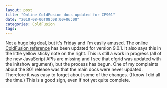```yaml
---
layout: post
title: "Online ColdFusion docs updated for CF901"
date: "2010-08-06T08:08:00+06:00"
categories: ColdFusion 
tags: 
---
```


Not a huge big deal, but it's Friday and I'm easily amused. The <a href="http://help.adobe.com/en_US/ColdFusion/9.0/CFMLRef/index.html">online ColdFusion reference</a> has been updated for version 9.0.1. It also says this in the little yellow sticky note on the right. This is still a work in progress (all of the new JavaScript APIs are missing and I see that cfgrid was updated with the initshow argument), but the process has begun. One of my complaints about the 801 release was that the main docs were never updated. Therefore it was easy to forget about some of the changes. (I know I did all the time.) This is a good sign, even if not yet quite complete.